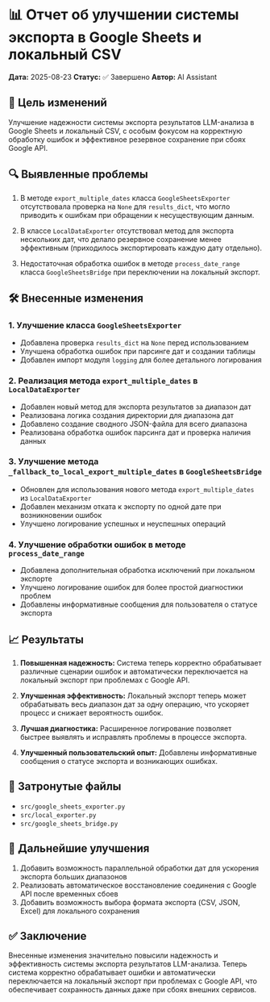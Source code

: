 # 📊 Отчет об улучшении системы экспорта в Google Sheets и локальный CSV

**Дата:** 2025-08-23
**Статус:** ✅ Завершено
**Автор:** AI Assistant

## 🎯 Цель изменений

Улучшение надежности системы экспорта результатов LLM-анализа в Google Sheets и локальный CSV, с особым фокусом на корректную обработку ошибок и эффективное резервное сохранение при сбоях Google API.

## 🔍 Выявленные проблемы

1. В методе `export_multiple_dates` класса `GoogleSheetsExporter` отсутствовала проверка на `None` для `results_dict`, что могло приводить к ошибкам при обращении к несуществующим данным.

2. В классе `LocalDataExporter` отсутствовал метод для экспорта нескольких дат, что делало резервное сохранение менее эффективным (приходилось экспортировать каждую дату отдельно).

3. Недостаточная обработка ошибок в методе `process_date_range` класса `GoogleSheetsBridge` при переключении на локальный экспорт.

## 🛠️ Внесенные изменения

### 1. Улучшение класса `GoogleSheetsExporter`

- Добавлена проверка `results_dict` на `None` перед использованием
- Улучшена обработка ошибок при парсинге дат и создании таблицы
- Добавлен импорт модуля `logging` для более детального логирования

### 2. Реализация метода `export_multiple_dates` в `LocalDataExporter`

- Добавлен новый метод для экспорта результатов за диапазон дат
- Реализована логика создания директории для диапазона дат
- Добавлено создание сводного JSON-файла для всего диапазона
- Реализована обработка ошибок парсинга дат и проверка наличия данных

### 3. Улучшение метода `_fallback_to_local_export_multiple_dates` в `GoogleSheetsBridge`

- Обновлен для использования нового метода `export_multiple_dates` из `LocalDataExporter`
- Добавлен механизм отката к экспорту по одной дате при возникновении ошибок
- Улучшено логирование успешных и неуспешных операций

### 4. Улучшение обработки ошибок в методе `process_date_range`

- Добавлена дополнительная обработка исключений при локальном экспорте
- Улучшено логирование ошибок для более простой диагностики проблем
- Добавлены информативные сообщения для пользователя о статусе экспорта

## 📈 Результаты

1. **Повышенная надежность:** Система теперь корректно обрабатывает различные сценарии ошибок и автоматически переключается на локальный экспорт при проблемах с Google API.

2. **Улучшенная эффективность:** Локальный экспорт теперь может обрабатывать весь диапазон дат за одну операцию, что ускоряет процесс и снижает вероятность ошибок.

3. **Лучшая диагностика:** Расширенное логирование позволяет быстрее выявлять и исправлять проблемы в процессе экспорта.

4. **Улучшенный пользовательский опыт:** Добавлены информативные сообщения о статусе экспорта и возникающих ошибках.

## 📁 Затронутые файлы

- `src/google_sheets_exporter.py`
- `src/local_exporter.py`
- `src/google_sheets_bridge.py`

## 🔄 Дальнейшие улучшения

1. Добавить возможность параллельной обработки дат для ускорения экспорта больших диапазонов
2. Реализовать автоматическое восстановление соединения с Google API после временных сбоев
3. Добавить возможность выбора формата экспорта (CSV, JSON, Excel) для локального сохранения

## ✅ Заключение

Внесенные изменения значительно повысили надежность и эффективность системы экспорта результатов LLM-анализа. Теперь система корректно обрабатывает ошибки и автоматически переключается на локальный экспорт при проблемах с Google API, что обеспечивает сохранность данных даже при сбоях внешних сервисов.